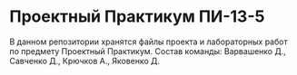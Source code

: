 # Проектный Практикум ПИ-13-5
В данном репозитории хранятся файлы проекта и лабораторных работ по предмету Проектный Практикум.
Состав команды: Варвашенко Д., Савченко Д., Крючков А., Яковенко Д.
